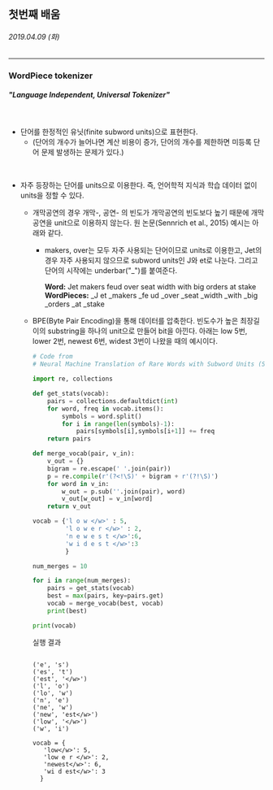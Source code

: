 ## 첫번째 배움
###### 2019.04.09 (화)
-----

### WordPiece tokenizer
##### "Language Independent, Universal Tokenizer" 

<br>

* 단어를 한정적인 유닛(finite subword units)으로 표현한다.
  + (단어의 개수가 늘어나면 계산 비용이 증가, 단어의 개수를 제한하면 미등록 단어 문제 발생하는 문제가 있다.)

<br>

* 자주 등장하는 단어를 units으로 이용한다. 즉, 언어학적 지식과 학습 데이터 없이 units을 정할 수 있다.
  + 개막공연의 경우 개막-, 공연- 의 빈도가 개막공연의 빈도보다 높기 때문에 개막공연을 unit으로 이용하지 않는다. 원 논문(Sennrich et al., 2015) 예시는 아래와 같다.
    - makers, over는 모두 자주 사용되는 단어이므로 units로 이용한고, Jet의 경우 자주 사용되지 않으므로 subword units인 J와 et로 나눈다. 그리고 단어의 시작에는 underbar("\_")를 붙여준다.
      
       **Word:** Jet makers feud over seat width with big orders at stake  
       **WordPieces:** \_J et \_makers \_fe ud \_over \_seat \_width \_with \_big \_orders \_at \_stake
      
  + BPE(Byte Pair Encoding)을 통해 데이터를 압축한다. 빈도수가 높은 최장길이의 substring을 하나의 unit으로 만들어 bit을 아낀다. 아래는 low 5번, lower 2번, newest 6번, widest 3번이 나왔을 때의 예시이다. 
      
      ```python
      # Code from 
      # Neural Machine Translation of Rare Words with Subword Units (Sennrich et al., 2015)

      import re, collections

      def get_stats(vocab):
          pairs = collections.defaultdict(int)
          for word, freq in vocab.items():
              symbols = word.split()
              for i in range(len(symbols)-1):
                  pairs[symbols[i],symbols[i+1]] += freq
          return pairs

      def merge_vocab(pair, v_in):
          v_out = {}
          bigram = re.escape(' '.join(pair))
          p = re.compile(r'(?<!\S)' + bigram + r'(?!\S)')
          for word in v_in:
              w_out = p.sub(''.join(pair), word)
              v_out[w_out] = v_in[word]
          return v_out

      vocab = {'l o w </w>' : 5,
               'l o w e r </w>' : 2,
               'n e w e s t </w>':6,
               'w i d e s t </w>':3
               }

      num_merges = 10

      for i in range(num_merges):
          pairs = get_stats(vocab)
          best = max(pairs, key=pairs.get)
          vocab = merge_vocab(best, vocab)
          print(best)

      print(vocab)
      ```
        
      실행 결과
      ```
      
      ('e', 's')
      ('es', 't')
      ('est', '</w>')
      ('l', 'o')
      ('lo', 'w')
      ('n', 'e')
      ('ne', 'w')
      ('new', 'est</w>')
      ('low', '</w>')
      ('w', 'i')
      
      vocab = {
         'low</w>': 5, 
         'low e r </w>': 2, 
         'newest</w>': 6, 
         'wi d est</w>': 3
        }
      ```
